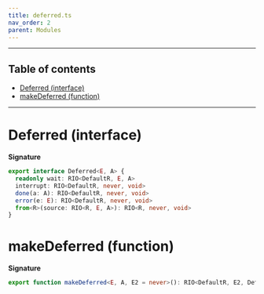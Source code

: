 ```yaml
---
title: deferred.ts
nav_order: 2
parent: Modules
---
```


---

<h2 class="text-delta">Table of contents</h2>

- [Deferred (interface)](#deferred-interface)
- [makeDeferred (function)](#makedeferred-function)

---

# Deferred (interface)

**Signature**

```ts
export interface Deferred<E, A> {
  readonly wait: RIO<DefaultR, E, A>
  interrupt: RIO<DefaultR, never, void>
  done(a: A): RIO<DefaultR, never, void>
  error(e: E): RIO<DefaultR, never, void>
  from<R>(source: RIO<R, E, A>): RIO<R, never, void>
}
```

# makeDeferred (function)

**Signature**

```ts
export function makeDeferred<E, A, E2 = never>(): RIO<DefaultR, E2, Deferred<E, A>> { ... }
```
